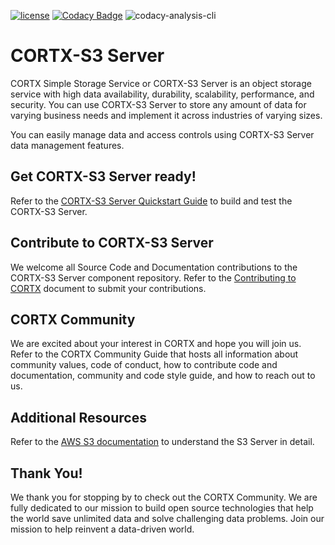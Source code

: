 [![ license](https://img.shields.io/badge/License-Apache%202.0-blue.svg)](https://github.com/Seagate/EOS-Sandbox/blob/master/LICENSE) 
[![Codacy Badge](https://app.codacy.com/project/badge/Grade/126c12088f864210931bd550f53e8001)](https://www.codacy.com?utm_source=github.com&amp;utm_medium=referral&amp;utm_content=Seagate/cortx-s3server&amp;utm_campaign=Badge_Grade)
![codacy-analysis-cli](https://github.com/Seagate/EOS-Sandbox/workflows/codacy-analysis-cli/badge.svg)

# CORTX-S3 Server

CORTX Simple Storage Service or CORTX-S3 Server is an object storage service with high data availability, durability, scalability, performance, and security. You can use CORTX-S3 Server to store any amount of data for varying business needs and implement it across industries of varying sizes. 

You can easily manage data and access controls using CORTX-S3 Server data management features.

## Get CORTX-S3 Server ready! 

Refer to the [CORTX-S3 Server Quickstart Guide](CORTX-S3%20%Server%20%Quick%20%Start%20%Guide.md) to build and test the CORTX-S3 Server.

## Contribute to CORTX-S3 Server 

We welcome all Source Code and Documentation contributions to the CORTX-S3 Server component repository. Refer to the [Contributing to CORTX](ContributingToCortxS3.md) document to submit your contributions.

## CORTX Community

We are excited about your interest in CORTX and hope you will join us. Refer to the CORTX Community Guide <link placeholder> that hosts all information about community values, code of conduct, how to contribute code and documentation, community and code style guide, and how to reach out to us.

## Additional Resources

Refer to the [AWS S3 documentation](https://docs.aws.amazon.com/AmazonS3/latest/dev/Introduction.html) to understand the S3 Server in detail.

## Thank You!

We thank you for stopping by to check out the CORTX Community. We are fully dedicated to our mission to build open source technologies that help the world save unlimited data and solve challenging data problems. Join our mission to help reinvent a data-driven world.
